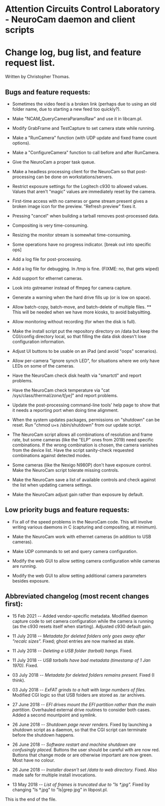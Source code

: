 # Attention Circuits Control Laboratory - NeuroCam daemon and client scripts
# Change log, bug list, and feature request list.
Written by Christopher Thomas.


## Bugs and feature requests:

* Sometimes the video feed is a broken link (perhaps due to using an old
folder name, due to starting a new feed too quickly?).

* Make "NCAM_QueryCameraParamsRaw" and use it in libcam.pl.

* Modify GrabFrame and TestCapture to set camera state while running.

* Make a "RunCamera" function (with UDP update and fixed frame count options).

* Make a "ConfigureCamera" function to call before and after RunCamera.

* Give the NeuroCam a proper task queue.

* Make a headless processing client for the NeuroCam so that post-processing
can be done on workstations/servers.

* Restrict exposure settings for the Logitech c930 to allowed values.
Values that aren't "magic" values are immediately reset by the camera.

* First-time access with no cameras or game stream present gives a broken
image icon for the preview. "Refresh preview" fixes it.

* Pressing "cancel" when building a tarball removes post-processed data.

* Compositing is very time-consuming.

*  Resizing the monitor stream is somewhat time-consuming.

*  Some operations have no progress indicator. [break out into specific ops]

* Add a log file for post-processing.

* Add a log file for debugging. In /tmp is fine. (FIXME: no, that gets wiped)

* Add support for ethernet cameras.

* Look into gstreamer instead of ffmpeg for camera capture.

* Generate a warning when the hard drive fills up (or is low on space).

* Allow batch-copy, batch-move, and batch-delete of multiple files.
  ** This will be needed when we have more kiosks, to avoid babysitting.

* Allow monitoring without recording (for when the disk is full).

* Make the install script put the repository directory on /data but keep the
CGI/config directory local, so that filling the data disk doesn't lose 
configuration information.

* Adjust UI buttons to be usable on an iPad (and avoid "oops" scenarios).

* Allow per-camera "ignore synch LED", for situations where we only have LEDs
on some of the cameras.

* Have the NeuroCam check disk health via "smartctl" and report problems.

* Have the NeuroCam check temperature via
  "cat /sys/class/thermal/*zone/t[ye]*" and report problems.

* Update the post-processing command-line tools' help page to show that it
needs a reporting port when doing time alignment.

* When the system updates packages, permissions on "shutdown" can be reset.
Run "chmod u+s /sbin/shutdown" from our update script.

* The NeuroCam script allows all combinations of resolution and frame rate,
but some cameras (like the "ELP" ones from 2019) need specific combinations.
If the wrong combination is chosen, the camera vanishes from the device list.
Have the script sanity-check requested combinations against detected modes.

* Some cameras (like the Nexigo N980P) don't have exposure control. Make the
NeuroCam script tolerate missing controls.

* Make the NeuroCam save a list of available controls and check against the
list when updating camera settings.

* Make the NeuroCam adjust gain rather than exposure by default.


## Low priority bugs and feature requests:

* Fix all of the speed problems in the NeuroCam code. This will involve
writing various daemons in C (capturing and compositing, at minimum).

* Make the NeuroCam work with ethernet cameras (in addition to USB cameras).

* Make UDP commands to set and query camera configuration.

* Modify the web GUI to allow setting camera configuration while cameras are
running.

* Modify the web GUI to allow setting additional camera parameters besides
exposure.


## Abbreviated changelog (most recent changes first):

* 15 Feb 2021 --
Added vendor-specific metadata. Modified daemon capture code to set camera
configuration while the camera is running (as the c930 resets itself when
starting). Adjusted c930 default gain.

* 11 July 2018 --
_Metadata for deleted folders only goes away after "recalc sizes"._
Fixed; ghost entries are now marked as stale.

* 11 July 2018 --
_Deleting a USB folder (tarball) hangs._
Fixed.

* 11 July 2018 --
_USB tarballs have bad metadata (timestamp of 1 Jan 1970)._
Fixed.

* 03 July 2018 --
_Metadata for deleted folders remains present._
Fixed (I think).

* 03 July 2018 --
_ExFAT grinds to a halt with large numbers of files._
Modified CGI logic so that USB folders are stored as .tar archives.

* 27 June 2018 --
_EFI drives mount the EFI partition rather than the main partition._
Overhauled external drive routines to consider both cases. Added a second
mountpoint and symlink.

* 26 June 2018 --
_Shutdown page never renders._
Fixed by launching a shutdown script as a daemon, so that the
CGI script can terminate before the shutdown happens.

* 26 June 2018 --
_Software restart and machine shutdown are confusingly placed._
Buttons the user should be careful with are now red. Buttons
that change mode or are otherwise important are now green. Most have no
colour.

* 26 June 2018 --
_Installer doesn't set /data to web directory._
Fixed. Also made safe for multiple install invocations.

* 13 May 2018 --
_List of frames is truncated due to "ls *.jpg"._
Fixed by changing "ls *.jpg" to "ls|grep jpg" in libpost.pl.


This is the end of the file.
